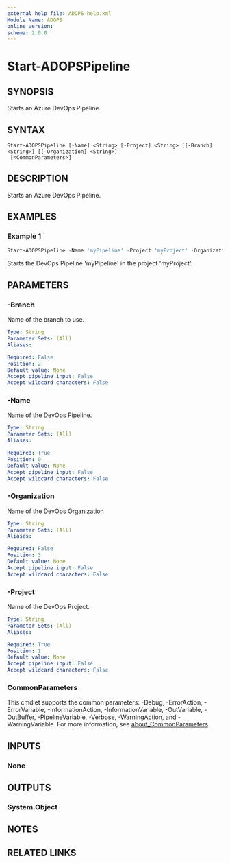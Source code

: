 ```yaml
---
external help file: ADOPS-help.xml
Module Name: ADOPS
online version:
schema: 2.0.0
---
```


# Start-ADOPSPipeline

## SYNOPSIS
Starts an Azure DevOps Pipeline.

## SYNTAX

```
Start-ADOPSPipeline [-Name] <String> [-Project] <String> [[-Branch] <String>] [[-Organization] <String>]
 [<CommonParameters>]
```

## DESCRIPTION
Starts an Azure DevOps Pipeline.

## EXAMPLES

### Example 1
```powershell
Start-ADOPSPipeline -Name 'myPipeline' -Project 'myProject' -Organization 'ADOPS' -Branch 'main'
```

Starts the DevOps Pipeline 'myPipeline' in the project 'myProject'.

## PARAMETERS

### -Branch
Name of the branch to use.

```yaml
Type: String
Parameter Sets: (All)
Aliases:

Required: False
Position: 2
Default value: None
Accept pipeline input: False
Accept wildcard characters: False
```

### -Name
Name of the DevOps Pipeline.

```yaml
Type: String
Parameter Sets: (All)
Aliases:

Required: True
Position: 0
Default value: None
Accept pipeline input: False
Accept wildcard characters: False
```

### -Organization
Name of the DevOps Organization

```yaml
Type: String
Parameter Sets: (All)
Aliases:

Required: False
Position: 3
Default value: None
Accept pipeline input: False
Accept wildcard characters: False
```

### -Project
Name of the DevOps Project.

```yaml
Type: String
Parameter Sets: (All)
Aliases:

Required: True
Position: 1
Default value: None
Accept pipeline input: False
Accept wildcard characters: False
```

### CommonParameters
This cmdlet supports the common parameters: -Debug, -ErrorAction, -ErrorVariable, -InformationAction, -InformationVariable, -OutVariable, -OutBuffer, -PipelineVariable, -Verbose, -WarningAction, and -WarningVariable. For more information, see [about_CommonParameters](http://go.microsoft.com/fwlink/?LinkID=113216).

## INPUTS

### None

## OUTPUTS

### System.Object
## NOTES

## RELATED LINKS

